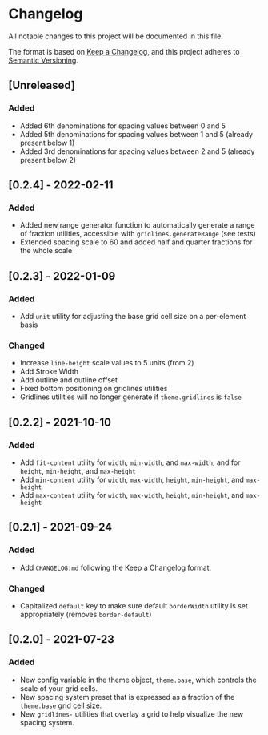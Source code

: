 # Changelog
All notable changes to this project will be documented in this file.

The format is based on [Keep a Changelog](https://keepachangelog.com/en/1.0.0/),
and this project adheres to [Semantic Versioning](https://semver.org/spec/v2.0.0.html).

## [Unreleased]

### Added
- Added 6th denominations for spacing values between 0 and 5
- Added 5th denominations for spacing values between 1 and 5 (already present below 1)
- Added 3rd denominations for spacing values between 2 and 5 (already present below 2)

## [0.2.4] - 2022-02-11

### Added
- Added new range generator function to automatically generate a range of fraction utilities, accessible with `gridlines.generateRange` (see tests)
- Extended spacing scale to 60 and added half and quarter fractions for the whole scale

## [0.2.3] - 2022-01-09

### Added
- Add `unit` utility for adjusting the base grid cell size on a per-element basis

### Changed
- Increase `line-height` scale values to 5 units (from 2)
- Add Stroke Width
- Add outline and outline offset
- Fixed bottom positioning on gridlines utilities
- Gridlines utilities will no longer generate if `theme.gridlines` is `false`

## [0.2.2] - 2021-10-10
### Added
- Add `fit-content` utility for `width`, `min-width`, and `max-width`; and for `height`, `min-height`, and `max-height`
- Add `min-content` utility for `width`, `max-width`, `height`, `min-height`, and `max-height`
- Add `max-content` utility for `width`, `max-width`, `height`, `min-height`, and `max-height`


## [0.2.1] - 2021-09-24
### Added
- Add `CHANGELOG.md` following the Keep a Changelog format.

### Changed
- Capitalized `default` key to make sure default `borderWidth` utility is set appropriately (removes `border-default`)

## [0.2.0] - 2021-07-23
### Added
- New config variable in the theme object, `theme.base`, which controls the scale of your grid cells.
- New spacing system preset that is expressed as a fraction of the `theme.base` grid cell size.
- New `gridlines-` utilities that overlay a grid to help visualize the new spacing system.